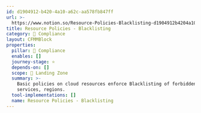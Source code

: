 ```yaml
---
id: d1904912-b420-4a10-a62c-aa578fb847ff
url: >-
  https://www.notion.so/Resource-Policies-Blacklisting-d1904912b4204a10a62caa578fb847ff
title: Resource Policies - Blacklisting
category: 🔖 Compliance
layout: CFMMBlock
properties:
  pillar: 🔖 Compliance
  enables: []
  journey-stage: ⭐️
  depends-on: []
  scope: 🛬 Landing Zone
  summary: >-
    Basic policies on cloud resources enforce Blacklisting of forbidden
    services, regions.
  tool-implementations: []
  name: Resource Policies - Blacklisting
---
```


